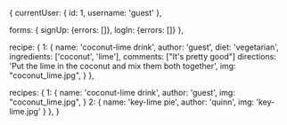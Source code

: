 {
  currentUser: {
    id: 1,
    username: 'guest'
  },

  forms: {
    signUp: {errors: []},
    logIn: {errors: []}
  },

  recipe: {
    1: {
      name: 'coconut-lime drink',
      author: 'guest',
      diet: 'vegetarian',
      ingredients: ['coconut', 'lime'],
      comments: ["It's pretty good"]
      directions: 'Put the lime in the coconut and mix them both together',
      img: "coconut_lime.jpg",
    }
  },

  recipes: {
    1: {
      name: 'coconut-lime drink',
      author: 'guest',
      img: "coconut_lime.jpg",
    }
    2: {
      name: 'key-lime pie',
      author: 'quinn',
      img: 'key-lime.jpg'
    }
  },
}
